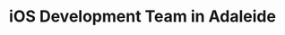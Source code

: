 ---
title: iOS Development Team in Adaleide
permalink: /landings/ios-developer-adaleide
technology: iOS
location: Adaleide
---